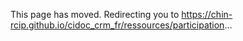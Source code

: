 <!DOCTYPE html>
<html>
<head>
    <meta charset="utf8">
    <meta http-equiv="refresh" content="0; url=https://chin-rcip.github.io/cidoc_crm_fr/ressources/participation">
    <link rel="canonical" href="https://chin-rcip.github.io/cidoc_crm_fr/ressources/participation">
    <title>This page has moved</title>
</head>
<body>
    <p>This page has moved. Redirecting you to <a href="https://chin-rcip.github.io/cidoc_crm_fr/ressources/participation">https://chin-rcip.github.io/cidoc_crm_fr/ressources/participation</a>&hellip;</p>
</body>
</html>